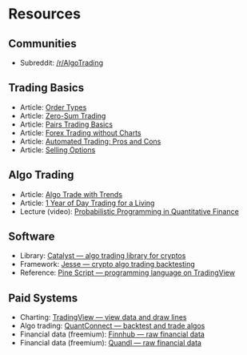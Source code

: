 
# Resources


## Communities

-   Subreddit: [/r/AlgoTrading](https://www.reddit.com/r/algotrading/)


## Trading Basics

-   Article: [Order Types](https://www.investopedia.com/investing/basics-trading-stock-know-your-orders/)
-   Article: [Zero-Sum Trading](https://www.trendfollowing.com/zerosum/)
-   Article: [Pairs Trading Basics](https://blog.quantinsti.com/pairs-trading-basics/)
-   Article: [Forex Trading without Charts](https://easyforextrading.co/how-to-trade/how-to-do-forex-trading-without-charts/)
-   Article: [Automated Trading: Pros and Cons](https://www.investopedia.com/articles/trading/11/automated-trading-systems.asp)
-   Article: [Selling Options](https://www.investopedia.com/articles/optioninvestor/09/selling-options.asp)


## Algo Trading

-   Article: [Algo Trade with Trends](https://kjtradingsystems.com/bull-bear-regime-trading.html)
-   Article: [1 Year of Day Trading for a Living](https://blog.usejournal.com/things-you-learn-after-1-year-of-day-trading-for-a-living-a97bbc8d19fa)
-   Lecture (video): [Probabilistic Programming in Quantitative Finance](https://www.youtube.com/watch?v=MeKucat_gw8)


## Software

-   Library: [Catalyst — algo trading library for cryptos](https://github.com/enigmampc/catalyst)
-   Framework: [Jesse — crypto algo trading backtesting](https://docs.jesse.trade/)
-   Reference: [Pine Script — programming language on TradingView](https://www.tradingview.com/pine-script-reference/v4/)


## Paid Systems

-   Charting: [TradingView — view data and draw lines](https://www.tradingview.com/chart/YQtUtYus/)
-   Algo trading: [QuantConnect — backtest and trade algos](https://www.quantconnect.com)
-   Financial data (freemium): [Finnhub — raw financial data](https://finnhub.io/docs/api)
-   Financial data (freemium): [Quandl — raw financial data](https://www.quandl.com/search)
